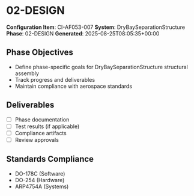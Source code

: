 # 02-DESIGN

**Configuration Item**: CI-AF053-007
**System**: DryBaySeparationStructure
**Phase**: 02-DESIGN
**Generated**: 2025-08-25T08:05:35+00:00

## Phase Objectives
- Define phase-specific goals for DryBaySeparationStructure structural assembly
- Track progress and deliverables
- Maintain compliance with aerospace standards

## Deliverables
- [ ] Phase documentation
- [ ] Test results (if applicable)
- [ ] Compliance artifacts
- [ ] Review approvals

## Standards Compliance
- DO-178C (Software)
- DO-254 (Hardware)
- ARP4754A (Systems)


